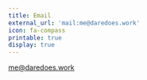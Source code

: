 ```yaml
---
title: Email
external_url: 'mail:me@daredoes.work'
icon: fa-compass
printable: true
display: true
---
```

me@daredoes.work
